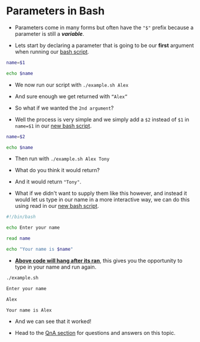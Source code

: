 # Parameters in Bash

- Parameters come in many forms but often have the `"$"` prefix because a parameter is still a ***variable***.

- Lets start by declaring a parameter that is going to be our **first** argument when running our [bash script](https://github.com/ShubhamJagtap2000/Bash-Scripting/blob/main/04%20-%20Parameters/Scripts/1stArgument.sh).

```sh
name=$1

echo $name
```

- We now run our script with `./example.sh Alex`

- And sure enough we get returned with `“Alex”`


- So what if we wanted the `2nd argument`? 

- Well the process is very simple and we simply add a `$2` instead of `$1` in `name=$1` in our [new bash script](https://github.com/ShubhamJagtap2000/Bash-Scripting/blob/main/04%20-%20Parameters/Scripts/2ndArgument.sh).

```sh
name=$2

echo $name
```

- Then run with `./example.sh Alex Tony`

- What do you think it would return?

- And it would return `"Tony"`.

- What if we didn't want to supply them like this however, and instead it would let us type in our name in a more interactive way, we can do this using read in our [new bash script](https://github.com/ShubhamJagtap2000/Bash-Scripting/blob/main/04%20-%20Parameters/Scripts/hang.sh).

```sh
#!/bin/bash

echo Enter your name

read name

echo "Your name is $name"
```

- **<ins>Above code will hang after its ran</ins>**, this gives you the opportunity to type in your name and run again.

```sh
./example.sh

Enter your name

Alex

Your name is Alex
```

- And we can see that it worked!


- Head to the [QnA section](https://github.com/ShubhamJagtap2000/Bash-Scripting/blob/main/09%20-%20QnA/README.md#parameters) for questions and answers on this topic.
